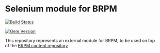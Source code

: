 # Selenium module for BRPM

[![Build Status](https://travis-ci.org/BMC-RLM/brpm_module_selenium.svg?branch=master)](https://travis-ci.org/BMC-RLM/brpm_module_selenium)

[![Gem Version](https://badge.fury.io/rb/brpm_module_selenium.png)](http://badge.fury.io/rb/brpm_module_selenium)

This repository represents an external module for BRPM, to be used on top of the [BRPM content repository](https://github.com/BMC-RLM/brpm_content)
